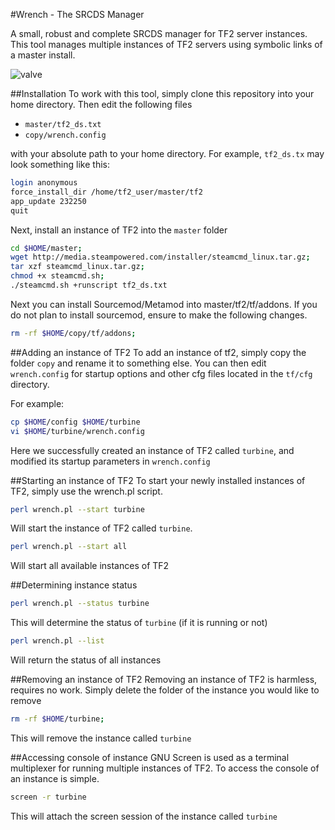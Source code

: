 #Wrench - The SRCDS Manager

A small, robust and complete SRCDS manager for TF2 server instances. This tool manages multiple instances of TF2 servers using symbolic links of a master install. 

![valve](http://www.carolinagamessummit.com/content/files/valve.jpg)

##Installation
To work with this tool, simply clone this repository into your home directory. Then edit the following files 

* `master/tf2_ds.txt`
* `copy/wrench.config`

with your absolute path to your home directory. For example, `tf2_ds.tx` may look something like this:

```bash
login anonymous
force_install_dir /home/tf2_user/master/tf2
app_update 232250
quit
```

Next, install an instance of TF2 into the `master` folder

```bash
cd $HOME/master;
wget http://media.steampowered.com/installer/steamcmd_linux.tar.gz;
tar xzf steamcmd_linux.tar.gz;
chmod +x steamcmd.sh;
./steamcmd.sh +runscript tf2_ds.txt
```

Next you can install Sourcemod/Metamod into master/tf2/tf/addons. If you do not plan to install sourcemod, ensure to make the following changes.

```bash
rm -rf $HOME/copy/tf/addons;
```

##Adding an instance of TF2
To add an instance of tf2, simply copy the folder `copy` and rename it to something else. You can then edit `wrench.config` for startup options and other cfg files located in the `tf/cfg` directory.

For example:

```bash
cp $HOME/config $HOME/turbine
vi $HOME/turbine/wrench.config
```
Here we successfully created an instance of TF2 called `turbine`, and modified its startup parameters in `wrench.config`

##Starting an instance of TF2
To start your newly installed instances of TF2, simply use the wrench.pl script.

```bash
perl wrench.pl --start turbine
```
Will start the instance of TF2 called `turbine`. 

```bash
perl wrench.pl --start all
```
Will start all available instances of TF2

##Determining instance status

```bash 
perl wrench.pl --status turbine
```
This will determine the status of `turbine` (if it is running or not)

```bash
perl wrench.pl --list
```
Will return the status of all instances

##Removing an instance of TF2
Removing an instance of TF2 is harmless, requires no work.
Simply delete the folder of the instance you would like to remove

```bash
rm -rf $HOME/turbine;
```
This will remove the instance called `turbine`

##Accessing console of instance
GNU Screen is used as a terminal multiplexer for running multiple instances of TF2. To access the console of an instance is simple.

```bash
screen -r turbine
```

This will attach the screen session of the instance called `turbine`